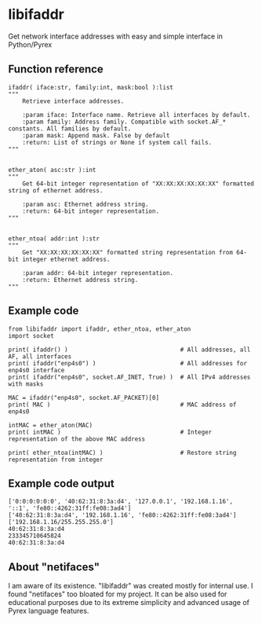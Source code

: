 # libifaddr
Get network interface addresses with easy and simple interface in Python/Pyrex

## Function reference

    ifaddr( iface:str, family:int, mask:bool ):list
    """
        Retrieve interface addresses.

        :param iface: Interface name. Retrieve all interfaces by default.
        :param family: Address family. Compatible with socket.AF_* constants. All families by default.
        :param mask: Append mask. False by default
        :return: List of strings or None if system call fails.
    """


    ether_aton( asc:str ):int
    """
        Get 64-bit integer representation of "XX:XX:XX:XX:XX:XX" formatted string of ethernet address.

        :param asc: Ethernet address string.
        :return: 64-bit integer representation.
    """


    ether_ntoa( addr:int ):str
    """
        Get "XX:XX:XX:XX:XX:XX" formatted string representation from 64-bit integer ethernet address.

        :param addr: 64-bit integer representation.
        :return: Ethernet address string.
    """


## Example code

    from libifaddr import ifaddr, ether_ntoa, ether_aton
    import socket

    print( ifaddr() )                                # All addresses, all AF, all interfaces
    print( ifaddr("enp4s0") )                        # All addresses for enp4s0 interface
    print( ifaddr("enp4s0", socket.AF_INET, True) )  # All IPv4 addresses with masks

    MAC = ifaddr("enp4s0", socket.AF_PACKET)[0]
    print( MAC )                                     # MAC address of enp4s0

    intMAC = ether_aton(MAC)
    print( intMAC )                                  # Integer representation of the above MAC address

    print( ether_ntoa(intMAC) )                      # Restore string representation from integer

## Example code output

    ['0:0:0:0:0:0', '40:62:31:8:3a:d4', '127.0.0.1', '192.168.1.16', '::1', 'fe80::4262:31ff:fe08:3ad4']
    ['40:62:31:8:3a:d4', '192.168.1.16', 'fe80::4262:31ff:fe08:3ad4']
    ['192.168.1.16/255.255.255.0']
    40:62:31:8:3a:d4
    233345710645824
    40:62:31:8:3a:d4

## About "netifaces"
I am aware of its existence.
"libifaddr" was created mostly for internal use. I found "netifaces" too bloated for my project.
It can be also used for educational purposes due to its extreme simplicity and advanced usage of Pyrex language features.
